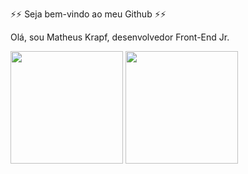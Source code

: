 ⚡⚡ Seja bem-vindo ao meu Github ⚡⚡

Olá, sou Matheus Krapf, desenvolvedor Front-End Jr.

<div>
  <img src="https://github-readme-stats.vercel.app/api?username=matheuskrapf&count_private=true&show_icons=true&theme=tokyonight" height="180em" />
  <img src="https://github-readme-stats.vercel.app/api/top-langs/?username=matheuskrapf&count_private=true&show_icons=true&theme=tokyonight" height="180em"  />
</div>

<!--
**MatheusKrapf/matheuskrapf** is a ✨ _special_ ✨ repository because its `README.md` (this file) appears on your GitHub profile.

Here are some ideas to get you started:

- 🔭 I’m currently working on ...
- 🌱 I’m currently learning ...
- 👯 I’m looking to collaborate on ...
- 🤔 I’m looking for help with ...
- 💬 Ask me about ...
- 📫 How to reach me: ...
- 😄 Pronouns: ...
- ⚡ Fun fact: ...
-->

